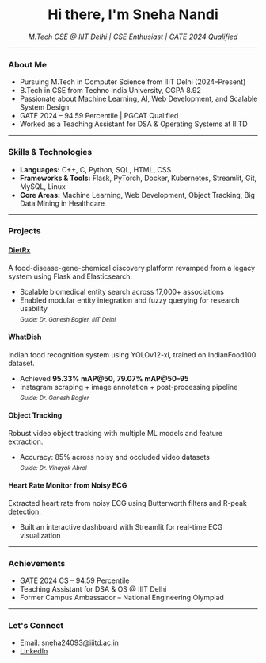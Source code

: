 <h1 align="center">Hi there, I'm Sneha Nandi </h1>
<p align="center">
  <em>M.Tech CSE @ IIIT Delhi | CSE Enthusiast | GATE 2024 Qualified</em>
</p>

---

### About Me

- Pursuing M.Tech in Computer Science from IIIT Delhi (2024–Present)
- B.Tech in CSE from Techno India University, CGPA 8.92
- Passionate about Machine Learning, AI, Web Development, and Scalable System Design
- GATE 2024 – 94.59 Percentile | PGCAT Qualified
- Worked as a Teaching Assistant for DSA & Operating Systems at IIITD

---

### Skills & Technologies

- **Languages:** C++, C, Python, SQL, HTML, CSS  
- **Frameworks & Tools:** Flask, PyTorch, Docker, Kubernetes, Streamlit, Git, MySQL, Linux  
- **Core Areas:** Machine Learning, Web Development, Object Tracking, Big Data Mining in Healthcare  

---

### Projects

#### [DietRx](https://cosylab.iiitd.edu.in/dietrx/)
A food-disease-gene-chemical discovery platform revamped from a legacy system using Flask and Elasticsearch.
- Scalable biomedical entity search across 17,000+ associations
- Enabled modular entity integration and fuzzy querying for research usability  
<sub>_Guide: Dr. Ganesh Bagler, IIIT Delhi_</sub>

#### WhatDish
Indian food recognition system using YOLOv12-xl, trained on IndianFood100 dataset.
- Achieved **95.33% mAP@50**, **79.07% mAP@50–95**
- Instagram scraping + image annotation + post-processing pipeline  
<sub>_Guide: Dr. Ganesh Bagler_</sub>

#### Object Tracking
Robust video object tracking with multiple ML models and feature extraction.
- Accuracy: 85% across noisy and occluded video datasets  
<sub>_Guide: Dr. Vinayak Abrol_</sub>

#### Heart Rate Monitor from Noisy ECG
Extracted heart rate from noisy ECG using Butterworth filters and R-peak detection.
- Built an interactive dashboard with Streamlit for real-time ECG visualization

---

###  Achievements

- GATE 2024 CS – 94.59 Percentile
- Teaching Assistant for DSA & OS @ IIIT Delhi
-  Former Campus Ambassador – National Engineering Olympiad

---

###  Let's Connect

-  Email: [sneha24093@iiitd.ac.in](mailto:sneha24093@iiitd.ac.in)  
-  [LinkedIn](https://www.linkedin.com/in/sneha-nandi-4b927b198)   


